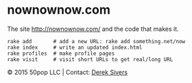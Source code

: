 # nownownow.com

The site <http://nownownow.com/> and the code that makes it.

```
rake add       # add a new URL: rake add something.net/now
rake index     # write an updated index.html
rake profiles  # make profile pages
rake visit     # visit short URLs to get real/long URL
```

© 2015 50pop LLC | Contact: [Derek Sivers](http://sivers.org/)

